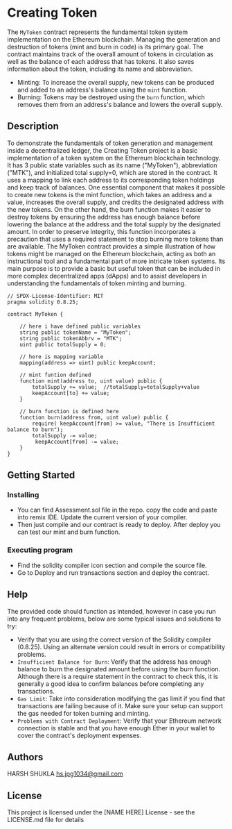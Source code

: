 # Creating Token 

The `MyToken` contract represents the fundamental token system implementation on the Ethereum blockchain. Managing the generation and destruction of tokens (mint and burn in code) is its primary goal. The contract maintains track of the overall amount of tokens in circulation as well as the balance of each address that has tokens. It also saves information about the token, including its name and abbreviation.

- Minting: To increase the overall supply, new tokens can be produced and added to an address's balance using the `mint` function.
- Burning: Tokens may be destroyed using the `burn` function, which removes them from an address's balance and lowers the overall supply. 


## Description

To demonstrate the fundamentals of token generation and management inside a decentralized ledger, the Creating Token project is a basic implementation of a token system on the Ethereum blockchain technology. It has 3 public state variables such as its name ("MyToken"), abbreviation ("MTK"), and initialized total supply=0, which are stored in the contract. It uses a mapping to link each address to its corresponding token holdings and keep track of balances. One essential component that makes it possible to create new tokens is the mint function, which takes an address and a value, increases the overall supply, and credits the designated address with the new tokens. On the other hand, the burn function makes it easier to destroy tokens by ensuring the address has enough balance before lowering the balance at the address and the total supply by the designated amount. In order to preserve integrity, this function incorporates a precaution that uses a required statement to stop burning more tokens than are available. The MyToken contract provides a simple illustration of how tokens might be managed on the Ethereum blockchain, acting as both an instructional tool and a fundamental part of more intricate token systems. Its main purpose is to provide a basic but useful token that can be included in more complex decentralized apps (dApps) and to assist developers in understanding the fundamentals of token minting and burning.

```
// SPDX-License-Identifier: MIT
pragma solidity 0.8.25;

contract MyToken {

    // here i have defined public variables
    string public tokenName = "MyToken";
    string public tokenAbbrv = "MTK";
    uint public totalSupply = 0;

    // here is mapping variable 
    mapping(address => uint) public keepAccount;

    // mint funtion defined 
    function mint(address to, uint value) public {
        totalSupply += value;  //totalSupply=totalSupply+value
        keepAccount[to] += value;
    }

    // burn function is defined here 
    function burn(address from, uint value) public {
        require( keepAccount[from] >= value, "There is Insufficient balance to burn");
        totalSupply -= value;
         keepAccount[from] -= value;
    }
}
```

## Getting Started

### Installing

* You can find Assessment.sol file in the repo. copy the code and paste into remix IDE. Update the current version of your compiler.
* Then just compile and our contract is ready to deploy. After deploy you can test our mint and burn  function.


### Executing program

* Find the solidity compiler icon section and compile the source file.
* Go to Deploy and run transactions section  and deploy the contract.


## Help

The provided code should function as intended, however in case you run into any frequent problems, below are some typical issues and solutions to try:

* Verify that you are using the correct version of the Solidity compiler (0.8.25). Using an alternate version could result in errors or compatibility problems.
* `Insufficient Balance for Burn`: Verify that the address has enough balance to burn the designated amount before using the burn function. Although there is a require statement in the contract to check this, it is generally a good idea to confirm balances before completing any transactions.
* `Gas Limit`: Take into consideration modifying the gas limit if you find that transactions are failing because of it. Make sure your setup can support the gas needed for token burning and minting.
* `Problems with Contract Deployment`: Verify that your Ethereum network connection is stable and that you have enough Ether in your wallet to cover the contract's deployment expenses.



## Authors

HARSH SHUKLA
hs.jpg1034@gmail.com



## License

This project is licensed under the [NAME HERE] License - see the LICENSE.md file for details
